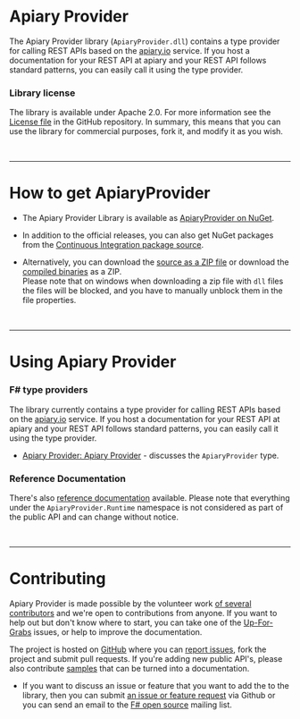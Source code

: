 Apiary Provider
================================

The Apiary Provider library (`ApiaryProvider.dll`) contains a type provider for calling REST APIs based on the 
[apiary.io](http://apiary.io) service. If you host a documentation for your REST API
at apiary and your REST API follows standard patterns, you can easily call it using
the type provider.

### Library license

The library is available under Apache 2.0. For more information see the 
[License file][license] in the GitHub repository. In summary, this means that you can 
use the library for commercial purposes, fork it, and modify it as you wish.

<br/><hr/>

# How to get ApiaryProvider

* The Apiary Provider Library is available as <a href="https://nuget.org/packages/ApiaryProvider">ApiaryProvider on NuGet</a>.

* In addition to the official releases, you can also get NuGet packages from the [Continuous Integration package source](https://ci.appveyor.com/nuget/apiaryprovider-aq55sqnm25bh).

* Alternatively, you can download the [source as a ZIP file][source] or download the [compiled binaries][compiled] as a ZIP. <br /> Please note that on windows when downloading a zip file with `dll` files the files will be blocked, and you have to manually unblock them in the file properties.

<br/><hr/>

# Using Apiary Provider

### F# type providers

The library currently contains a type provider for calling REST APIs based on the 
[apiary.io](http://apiary.io) service. If you host a documentation for your REST API
at apiary and your REST API follows standard patterns, you can easily call it using
the type provider.

 * [Apiary Provider: Apiary Provider](library/ApiaryProvider.html) - discusses 
   the `ApiaryProvider` type. 

### Reference Documentation

There's also [reference documentation](reference) available. Please note that everything under the `ApiaryProvider.Runtime` namespace is not considered as part of the public API and can change without notice.

<br/><hr/>

# Contributing

Apiary Provider is made possible by the volunteer work [of several contributors](https://github.com/fsprojects/ApiaryProvider/graphs/contributors) and we're open to contributions from anyone. If you want to help out but don't know where to start, you can take one of the [Up-For-Grabs](https://github.com/fsprojects/ApiaryProvider/issues?labels=up-for-grabs&state=open) issues, or help to improve the documentation.

The project is hosted on [GitHub][gh] where you can [report issues][issues], fork 
the project and submit pull requests. If you're adding new public API's, please also 
contribute [samples][samples] that can be turned into a documentation.

 * If you want to discuss an issue or feature that you want to add the to the library,
   then you can submit [an issue or feature request][issues] via Github or you can 
   send an email to the [F# open source][fsharp-oss] mailing list.

  [source]: https://github.com/fsprojects/ApiaryProvider/zipball/master
  [compiled]: https://github.com/fsprojects/ApiaryProvider/zipball/release
  [samples]: https://github.com/fsprojects/ApiaryProvider/tree/master/docs/content
  [gh]: https://github.com/fsprojects/ApiaryProvider
  [issues]: https://github.com/fsprojects/ApiaryProvider/issues
  [license]: https://github.com/fsprojects/ApiaryProvider/blob/master/LICENSE.md
  [fsharp-oss]: http://groups.google.com/group/fsharp-opensource
